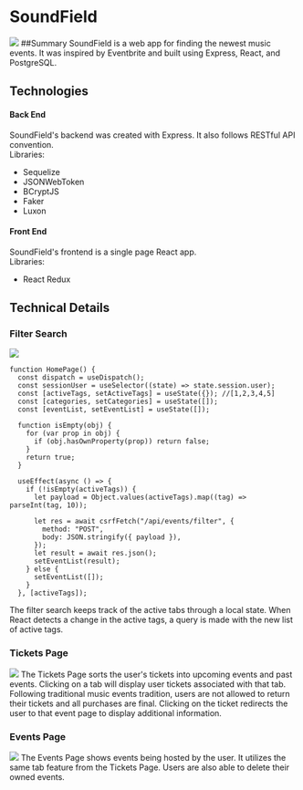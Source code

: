 # SoundField

![](https://i.gyazo.com/4b8c4427db4a39520c63245dc8342ede.jpg)
##Summary
SoundField is a web app for finding the newest music events. It was inspired by Eventbrite and built using Express, React, and PostgreSQL.
## Technologies
#### Back End
SoundField's backend was created with Express. It also follows RESTful API convention. <br />
Libraries:
* Sequelize
* JSONWebToken
* BCryptJS
* Faker
* Luxon
#### Front End
SoundField's frontend is a single page React app.  <br />
Libraries:
* React Redux
## Technical Details
### Filter Search
![](https://i.gyazo.com/6352cb453b1177b44d34618ba9041af1.png)
```
function HomePage() {
  const dispatch = useDispatch();
  const sessionUser = useSelector((state) => state.session.user);
  const [activeTags, setActiveTags] = useState({}); //[1,2,3,4,5]
  const [categories, setCategories] = useState([]);
  const [eventList, setEventList] = useState([]);

  function isEmpty(obj) {
    for (var prop in obj) {
      if (obj.hasOwnProperty(prop)) return false;
    }
    return true;
  }

  useEffect(async () => {
    if (!isEmpty(activeTags)) {
      let payload = Object.values(activeTags).map((tag) => parseInt(tag, 10));

      let res = await csrfFetch("/api/events/filter", {
        method: "POST",
        body: JSON.stringify({ payload }),
      });
      let result = await res.json();
      setEventList(result);
    } else {
      setEventList([]);
    }
  }, [activeTags]);
```
The filter search keeps track of the active tabs through a local state. When React detects a change in the active tags, a query is made with the new list of active tags.
### Tickets Page
![](https://i.gyazo.com/e4dfd7c22cba4a56fd6ec966a3a0e40e.png)
The Tickets Page sorts the user's tickets into upcoming events and past events. Clicking on a tab will display user tickets associated with that tab. Following traditional music events tradition, users are not allowed to return their tickets and all purchases are final. Clicking on the ticket redirects the user to that event page to display additional information.
### Events Page
![](https://i.gyazo.com/c694b2281e86eeac4382f6d2420a0294.png)
The Events Page shows events being hosted by the user. It utilizes the same tab feature from the Tickets Page. Users are also able to delete their owned events.
